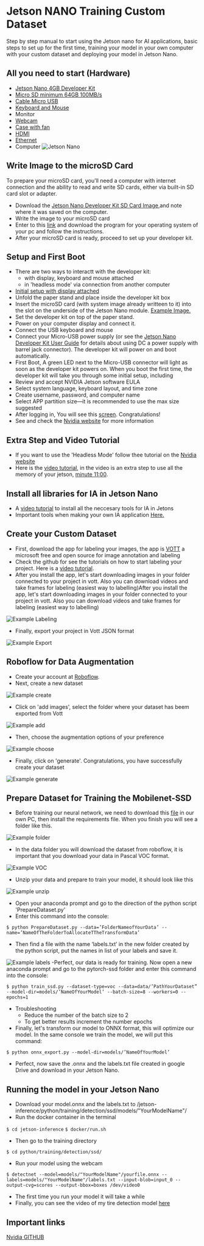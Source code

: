 # Jetson NANO Training Custom Dataset
Step by step manual to start using the Jetson nano for AI applications, basic steps to set up for the first time, training your model in your own computer with your custom dataset and deploying your model in Jetson Nano.
## All you need to start (Hardware)
* [Jetson Nano 4GB Developer Kit](https://www.amazon.com.mx/nVidia-Jetson-Nano-Desarrollador-B01/dp/B084DSDDLT/ref=sr_1_1?__mk_es_MX=%C3%85M%C3%85%C5%BD%C3%95%C3%91&dchild=1&keywords=jetson+nano&qid=1618334404&sr=8-1)
*  [Micro SD minimum 64GB 100MB/s](https://www.amazon.com.mx/SAMSUNG-microSDXC-Tarjeta-Adaptador-MB-ME128HA/dp/B0887GP791/ref=sr_1_6?__mk_es_MX=%C3%85M%C3%85%C5%BD%C3%95%C3%91&crid=5LLIO2088IXV&dchild=1&keywords=mini%2Bsd%2Bcard%2B64%2Bgb&qid=1618334519&sprefix=mini%2Bsd%2Bcard%2Caps%2C202&sr=8-6&th=1)
*  [Cable Micro USB](https://www.amazon.com.mx/UGREEN-Trenzado-Cargador-Samsung-lectores/dp/B07VJMC4Z5/ref=sr_1_14?__mk_es_MX=%C3%85M%C3%85%C5%BD%C3%95%C3%91&crid=31EDU662858OT&dchild=1&keywords=cable+micro+usb&qid=1618334800&sprefix=cable+micro+%2Caps%2C212&sr=8-14)
*  [Keyboard and Mouse](https://www.amazon.com.mx/Logitech-MK220-Teclado-inal%C3%A1mbricos-espa%C3%B1ol/dp/B0080W1VVC/ref=sr_1_1?__mk_es_MX=%C3%85M%C3%85%C5%BD%C3%95%C3%91&crid=12PKP6HURCC2&dchild=1&keywords=keyboard+and+mouse&qid=1618335240&sprefix=keeyboard+a%2Caps%2C204&sr=8-1)
*  Monitor
*  [Webcam](https://www.amazon.com.mx/Logitech-C270-Webcam-720p-Negra/dp/B01BGBJ8Y0/ref=sr_1_22?__mk_es_MX=%C3%85M%C3%85%C5%BD%C3%95%C3%91&dchild=1&keywords=webcam&qid=1618335412&sr=8-22)
*  [Case with fan](https://www.amazon.com.mx/Yahboom-Carcasa-acr%C3%ADlico-Ventilador-refrigeraci%C3%B3n/dp/B07TH8NBWF/ref=sr_1_2?__mk_es_MX=%C3%85M%C3%85%C5%BD%C3%95%C3%91&dchild=1&keywords=case+jetson+nano&qid=1618335601&sr=8-2)
*  [HDMI](https://www.amazon.com.mx/Amazon-Basics-Trenzado-Velocidad-Oscuro/dp/B07S25XD8X/ref=sr_1_1_sspa?__mk_es_MX=%C3%85M%C3%85%C5%BD%C3%95%C3%91&dchild=1&keywords=HDMI&qid=1618335800&sr=8-1-spons&psc=1&spLa=ZW5jcnlwdGVkUXVhbGlmaWVyPUE1N0Q3TzlGVVdCVE0mZW5jcnlwdGVkSWQ9QTA0NDc3NzIyMkpDRk5BRkVBU0JMJmVuY3J5cHRlZEFkSWQ9QTAxMDk0MDAxTDg1OUtOWDc5Q0RKJndpZGdldE5hbWU9c3BfYXRmJmFjdGlvbj1jbGlja1JlZGlyZWN0JmRvTm90TG9nQ2xpY2s9dHJ1ZQ==)
*  [Ethernet](https://www.amazon.com.mx/UGREEN-Ethernet-Trenzado-10000Mbit-Compatible/dp/B086G7VHP3/ref=sr_1_6?__mk_es_MX=%C3%85M%C3%85%C5%BD%C3%95%C3%91&dchild=1&keywords=ethernet+cable&qid=1618336925&sr=8-6)
*  Computer
![Jetson Nano](images/JetsonNano.jpeg)
## Write Image to the microSD Card
To prepare your microSD card, you'll need a computer with internet connection and the ability to read and write SD cards, either via built-in SD card slot or adapter.
- Download the [Jetson Nano Developer Kit SD Card Image](https://developer.nvidia.com/jetson-nano-sd-card-image),and note where it was saved on the computer.
- Write the image to your microSD card
- Enter to this [link](https://developer.nvidia.com/embedded/learn/get-started-jetson-nano-devkit#write) and download the program for your operating system of your pc and follow the instructions.
- After your microSD card is ready, proceed to set up your developer kit.
## Setup and First Boot
- There are two ways to interactt with the developer kit:
  - with display, keyboard and mouse attached
  - in 'headless mode' via connection from another computer
- [Initial setup with display attached](https://developer.nvidia.com/sites/default/files/akamai/embedded/images/jetsonNano/gettingStarted/Jetbot_animation_500x282_2.gif)
- Unfold the paper stand and place inside the developer kit box
- Insert the microSD card (with system image already writteen to it) into the slot on the underside of the Jetson Nano module. [Example Image.](https://developer.nvidia.com/sites/default/files/akamai/embedded/images/jetsonNano/gettingStarted/Jetson_Nano-Getting_Started-Setup-Insert_microSD-B01.png)
- Set the developer kit on top of the paper stand.
- Power on your computer display and connect it.
- Connect the USB keyboard and mouse
- Connect your Micro-USB power supply (or see the [Jetson Nano Developer Kit User Guide](https://developer.nvidia.com/embedded/learn/get-started-jetson-nano-devkit#) for details about using DC a power supply with barrel jack connector). The developer kit will power on and boot automatically.
- First Boot, A green LED next to the Micro-USB connector will light as soon as the developer kit powers on. When you boot the first time, the developer kit will take you through some initial setup, including
- Review and accept NVIDIA Jetson software EULA
- Select system language, keyboard layout, and time zone
- Create username, password, and computer name
- Select APP partition size—it is recommended to use the max size suggested
- After logging in, You will see this [screen](https://developer.nvidia.com/sites/default/files/akamai/embedded/images/jetsonNano/gettingStarted/Jetson_Nano-Getting_Started-desktop.png). Congratulations!
- See and check the [Nvidia website](https://developer.nvidia.com/embedded/learn/get-started-jetson-nano-devkit#prepare) for more information
## Extra Step and Video Tutorial
- If you want to use the 'Headless Mode' follow thee tutorial on the [Nvidia website](https://developer.nvidia.com/embedded/learn/get-started-jetson-nano-devkit#setup)
- Here is the [video tutorial](https://www.youtube.com/watch?v=uvU8AXY1170), in the video is an extra step to use all the memory of your jetson, [minute 11:00](https://youtu.be/uvU8AXY1170?t=664).
## Install all libraries for IA in Jetson Nano
* A [video tutorial](https://www.youtube.com/watch?v=GA1EtjswpEk) to install all the neccesary tools for IA in Jetons
* Important tools when making your own IA application [Here.](https://github.com/dusty-nv/jetson-inference)
## Create your Custom Dataset
- First, download the app for labeling your images, the app is [VOTT](https://github.com/microsoft/VoTT) a microsoft free and open source for image annotation and labeling
- Check the github for see the tutorials on how to start labeling your project. Here is a [video tutorial](https://www.youtube.com/watch?v=uXxE4Sas3uQ&t=2s).
- After you install the app, let's start downloading images in your folder connected to your project in vott. Also you can download videos and take frames for labeling (easiest way to labelling)After you install the app, let's start downloading images in your folder connected to your project in vott. Also you can download videos and take frames for labeling (easiest way to labelling)

![Example Labeling](images/Imagen1.png)
- Finally, export your project in Vott JSON format

![Example Export](images/Imagen2.png)
## Roboflow for Data Augmentation
- Create your account at [Roboflow](https://roboflow.com/).
- Next, create a new dataset

![Example create](images/Imagen3.png)
- Click on 'add images', select the folder where your dataset has beem exported from Vott

![Example add](images/Imagen4.png)
- Then, choose the augmentation options of your preference

![Example choose](images/Imagen5.png)
- Finally, click on 'generate'. Congratulations, you have successfully create your dataset

![Example generate](images/Imagen6.png)
## Prepare Dataset for Training the Mobilenet-SSD
- Before training our neural network, we need to download this [file](https://drive.google.com/u/0/uc?id=1rKiFl4WwzcbQ4Qbs_y4MbU9IGI3dfzLS&export=download) in our own PC, then install the requirements file. When you finish you will see a folder like this.

![Example folder](images/Imagen7.png)
- In the data folder you will download the dataset from roboflow, it is important that you download your data in Pascal VOC format.

![Example VOC](images/Imagen8.png)
- Unzip your data and prepare to train your model, it should look like this

![Example unzip](images/Imagen9.png)
- Open your anaconda prompt and go to the direction of the python script 'PrepareDataset.py'
- Enter this command into the console:

`$ python PrepareDataset.py --data=’FolderNameofYourData’ --name=’NameOfTheFolderToAllocateTTheTransformData’`
- Then find a file with the name ‘labels.txt’ in the new folder created by the python script, put the names in list of your labels and save it. 

![Example labels](images/Imagen10.png)
-Perfect, our data is ready for training. Now open a new anaconda prompt and go to the pytorch-ssd folder and enter this command into the console:

`$ python train_ssd.py --dataset-type=voc --data=data/’PathYourDataset” --model-dir=models/’NameOfYourModel’ --batch-size=8 --workers=0 --epochs=1`
- Troubleshooting
  - Reduce the number of the batch size to 2 
  - To get better results increment the number epochs
- Finally, let's transform our model to ONNX format, this will optimize our model. In the same console we train the model, we will put this command:

`$ python onnx_export.py --model-dir=models/’NameOfYourModel’`
- Perfect, now save the .onnx  and the labels.txt file created in google Drive and download in your Jetson Nano.
## Running the model in your Jetson Nano
* Download your model.onnx and the labels.txt to /jetson-inference/python/training/detection/ssd/models/"YourModelName"/
* Run the docker container in the terminal

`$ cd jetson-inference`
`$ docker/run.sh`
* Then go to the training directory

`$ cd python/training/detection/ssd/`
* Run your model using the webcam 

`$ detectnet --model=models/"YourModelName"/yourfile.onnx --labels=models/"YourModelName"/labels.txt --input-blob=input_0 --output-cvg=scores --output-bbox=boxes /dev/video0`
* The first time you run your model it will take a while
* Finally, you can see the video of my tire detection model [here](https://youtu.be/15D2Q3Fgwbs)
## Important links 
[Nvidia GITHUB](https://github.com/dusty-nv/jetson-inference)

